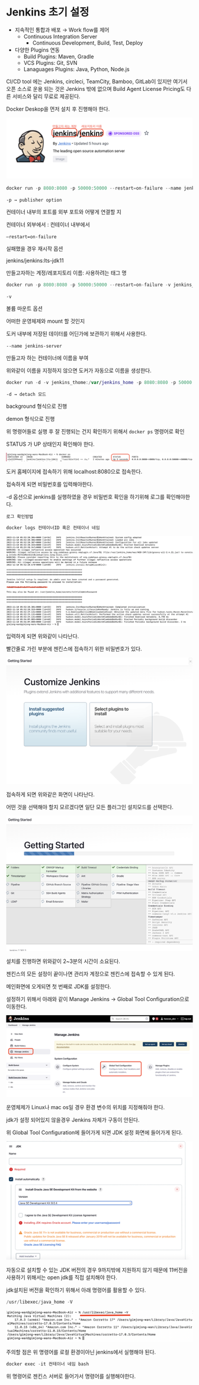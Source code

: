 # Jenkins 초기 설정

- 지속적인 통합과 배포 → Work flow를 제어
    - Continuous Integration Server
        - Continuous Development, Build, Test, Deploy
- 다양한 Plugins 연동
    - Build Plugins: Maven, Gradle
    - VCS Plugins: Git, SVN
    - Lanaguages Plugins: Java, Python, Node.js

CI/CD tool 에는 Jenkins, circleci, TeamCity, Bamboo, GitLab이 있지만 여기서 오픈 소스로 운용 되는 것은 Jenkins 밖에 없으며 Build Agent License Pricing도 다른 서비스와 달리 무료로 제공된다.

Docker Deskop을 먼저 설치 후 진행해야 한다.

![Untitled](images/Untitled.png)

```kotlin
docker run -p 8080:8080 -p 50000:50000 --restart=on-failure --name jenkins-server jenkins/jenkins:lts-jdk11
```

`-p → publisher option`

컨테이너 내부의 포트를 외부 포트와 어떻게 연결할 지

컨테이너 외부에서 : 컨테이너 내부에서

`—restart=on-failure` 

실패했을 경우 재시작 옵션

jenkins/jenkins:lts-jdk11

만들고자하는 계정/레포지토리 이름: 사용하려는 태그 명

```kotlin
docker run -p 8080:8080 -p 50000:50000 --restart=on-failure -v jenkins_home:/var/jenkins_home --name jenkins-server jenkins/jenkins:lts-jdk11
```

`-v` 

볼륨 마운트 옵션

어떠한 운영체제와 mount 할 것인지

도커 내부에 저장된 데이터를 어딘가에 보관하기 위해서 사용한다.

`--name jenkins-server`

만들고자 하는 컨테이너에 이름을 부여

위와같이 이름을 지정하지 않으면 도커가 자동으로 이름을 생성한다.

```kotlin
docker run -d -v jenkins_thome:/var/jenkins_home -p 8080:8080 -p 50000:50000 --restart=on-failure jenkins/jenkins:lts-jdk11
```

`-d → detach 모드`

background 형식으로 진행

demon 형식으로 진행

위 명령어들로 실행 후 잘 진행되는 건지 확인하기 위해서 `docker ps` 명령어로 확인

STATUS 가 UP 상태인지 확인해야 한다.

![Untitled](images/Untitled%201.png)

도커 홈페이지에 접속하기 위해 localhost:8080으로 접속한다.

접속하게 되면 비밀번호를 입력해야한다.

-d 옵션으로 jenkins를 실행하였을 경우 비밀번호 확인을 하기위해 로그를 확인해야한다.

`로그 확인방법`

```kotlin
docker logs 컨테이너ID 혹은 컨테이너 네임
```

![Untitled](images/Untitled%202.png)

입력하게 되면 위와같이 나타난다.

빨간줄로 가린 부분에 젠킨스에 접속하기 위한 비밀번호가 있다.

![Untitled](images/Untitled%203.png)

접속하게 되면 위와같은 화면이 나타난다.

어떤 것을 선택해야 할지 모르겠다면 일단 모든 플러그인 설치모드를 선택한다.

![Untitled](images/Untitled%204.png)

설치를 진행하면 위와같이 2~3분의 시간이 소요된다.

젠킨스의 모든 설정이 끝이나면 관리자 계정으로 젠킨스에 접속할 수 있게 된다.

메인화면에 오게되면 첫 번째로 JDK를 설정한다.

설정하기 위해서 아래와 같이 Manage Jenkins → Global Tool Configuration으로 이동한다.

![Untitled](images/Untitled%205.png)

운영체제가 Linux나 mac os일 경우 환경 변수의 위치를 지정해줘야 한다.

jdk가 설정 되어있지 않을경우 Jenkins 자체가 구동이 안된다.

위 Global Tool Configuration에 들어가게 되면 JDK 설정 화면에 들어가게 된다.

![Untitled](images/Untitled%206.png)

자동으로 설치할 수 있는 JDK 버전의 경우 9까지밖에 지원하지 않기 때문에 11버전을 사용하기 위해서는 open jdk를 직접 설치해야 한다.

jdk설치된 버전을 확인하기 위해서 아래 명령어를 활용할 수 있다.

```kotlin
/usr/libexec/java_home -V
```

![Untitled](images/Untitled%207.png)

주의할 점은 위 명령어를 로컬 환경이아닌 jenkins에서 실행해야 된다.

```jsx
docker exec -it 컨테이너 네임 bash
```

위 명령어로 젠킨스 서버로 들어가서 명령어를 실행해야한다.